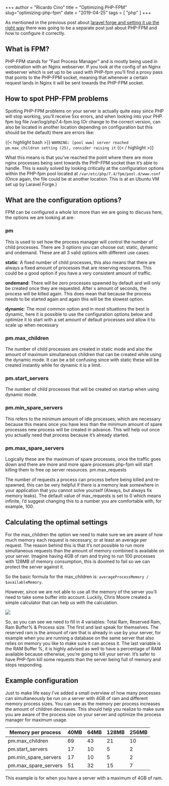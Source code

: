 +++
author = "Ricardo Cino"
title = "Optimizing PHP-FPM"
slug="optimizing-php-fpm"
date = "2019-04-25"
tags = [
    "php"
]
+++

As mentioned in the previous post about <a href="/2019/laravel-forge-setting-it-up-the-right-way/" target="_blank">laravel forge and setting it up the right way</a> there was going to be a separate post just about PHP-FPM and how to configure it correctly.

## What is FPM?

PHP-FPM stands for “Fast Process Manager” and is mostly being used in combination with an Nginx webserver. If you look at the config of an Nginx webserver which is set up to be used with PHP-fpm you’ll find a proxy pass that points to the PHP-FPM socket, meaning that whenever a certain request lands in Nginx it will be sent towards the PHP-FPM socket.

## How to spot PHP-FPM problems

Spotting PHP-FPM problems on your server is actually quite easy since PHP will stop working, you’ll receive 5xx errors, and when looking into your PHP fpm log file /var/log/php7.4-fpm.log (Or change to the correct version, can also be located in another location depending on configuration but this should be the default) there are errors like:

{{< highlight bash >}}
```WARNING: [pool www] server reached pm.max_children setting (25), consider raising it```
{{< / highlight >}}

What this means is that you’ve reached the point where there are more nginx processes being sent towards the PHP-FPM socket than it’s able to handle. This is easily solved by looking critically at the configuration options within the PHP-fpm pool located at `/var/etc/php/7.4/fpm/pool.d/www.conf` (Once again, the file could be at another location. This is at an Ubuntu VM set up by Laravel Forge.)

## What are the configuration options?

FPM can be configured a whole lot more than we are going to discuss here, the options we are looking at are:

### pm

This is used to set how the process manager will control the number of child processes. There are 3 options you can choose out: static, dynamic and ondemand. These are all 3 valid options with different use cases:

**static**: A fixed number of child processes, this also means that there are always a fixed amount of processes that are reserving resources. This could be a good option if you have a very consistent amount of traffic.

**ondemand**: There will be zero processes spawned by default and will only be created once they are requested. After x amount of seconds, the process will be killed again. This does mean that because the process needs to be started again and again this will be the slowest option.

**dynamic**: The most common option and in most situations the best is dynamic, here it is possible to use the configuration options below and optimize it to start with a set amount of default processes and allow it to scale up when necessary

### pm.max_children

The number of child processes are created in static mode and also the amount of maximum simultaneous children that can be created while using the dynamic mode. It can be a bit confusing since with static these will be created instantly while for dynamic it is a limit.

### pm.start_servers

The number of child processes that will be created on startup when using dynamic mode.

### pm.min_spare_servers

This refers to the minimum amount of idle processes, which are necessary because this means once you have less than the minimum amount of spare processes new process will be created in advance. This will help out once you actually need that process because it’s already started.

### pm.max_spare_servers

Logically these are the maximum of spare processes, once the traffic goes down and there are more and more spare processes php-fpm will start killing them to free op server resources.
pm.max_requests

The number of requests a process can process before being killed and re-spawned, this can be very helpful if there is a memory leak somewhere in your application that you cannot solve yourself (Always, but always fix memory leaks). The default value of max_requests is set to 0 which means infinite, I’d suggest changing this to a number you are comfortable with, for example, 100.

## Calculating the optimal settings

For the max_children the option we need to make sure we are aware of how much memory each request is necessary, or at least an average per request. The reason behind this is that it’s not possible to run more simultaneous requests than the amount of memory combined is available on your server. Imagine having 4GB of ram and trying to run 100 processes with 128MB of memory consumption, this is doomed to fail so we can protect the server against it.

So the basic formula for the max_children is: `averageProcessMemory / $availableMemory`.

However, since we are not able to use all the memory of the server you’ll need to take some buffer into account. Luckily, Chris Moore created a simple calculator that can help us with the calculation.

<img src="/img/optimizing-php-fpm/spot13-pmcalculator.webp">

So, as you can see we need to fill in 4 variables: Total Ram, Reserved Ram, Ram Buffer% & Process size. The first and last speak for themselves. The reserved ram is the amount of ram that is already in use by your server, for example when you are running a database on the same server that also relies on memory you like to make sure it can access it. The last variable is the RAM Buffer %, it is highly advised as well to have a percentage of RAM available because otherwise, you’re going to kill your server. It’s safer to have PHP-fpm kill some requests than the server being full of memory and stops responding.

## Example configuration

Just to make life easy I’ve added a small overview of how many processes can simultaneously be run on a server with 4GB of ram and different memory process sizes. You can see as the memory per process increases the amount of children decreases. This should help you realize to make sure you are aware of the process size on your server and optimize the process manager for maximum usage.

| Memory per process | 40MB | 64MB | 128MB | 256MB |
|---|---|---|---|---|
| pm.max_children | 69 | 43 | 21 | 10 |
| pm.start_servers | 17 | 10 | 5 | 2 |
| pm.min_spare_servers | 17 | 10 | 5 | 2 |
| pm.max_spare_servers  | 51 | 32 | 15 | 7 |

This example is for when you have a server with a maximum of 4GB of ram.
